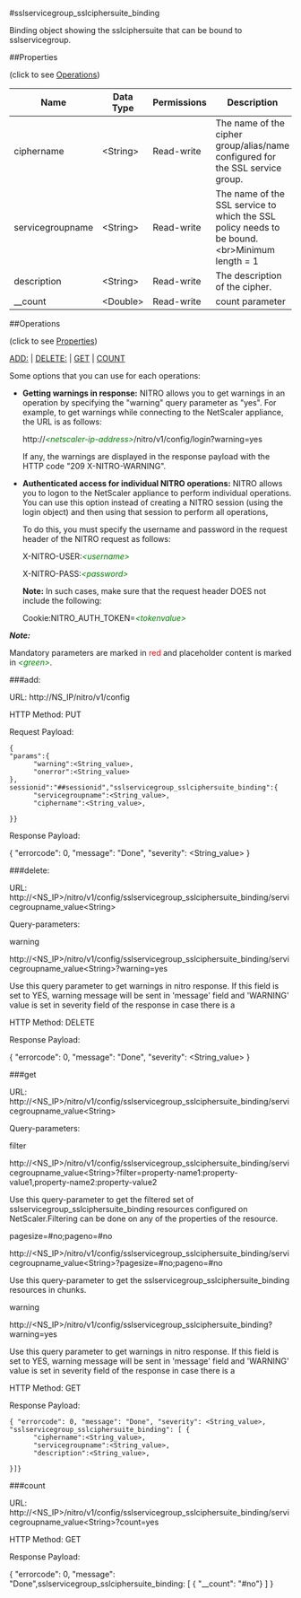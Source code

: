 #sslservicegroup_sslciphersuite_binding

Binding object showing the sslciphersuite that can be bound to sslservicegroup.


##Properties 
<span>(click to see [Operations](#operations))</span>


<table><thead><tr><th>Name</th><th> Data Type</th><th> Permissions</th><th>Description</th></tr></thead><tbody><tr><td>ciphername</td><td>&lt;String></td><td>Read-write</td><td>The name of the cipher group/alias/name configured for the SSL service group.</td><tr><tr><td>servicegroupname</td><td>&lt;String></td><td>Read-write</td><td>The name of the SSL service to which the SSL policy needs to be bound.&lt;br>Minimum length = 1</td><tr><tr><td>description</td><td>&lt;String></td><td>Read-write</td><td>The description of the cipher.</td><tr><tr><td>__count</td><td>&lt;Double></td><td>Read-write</td><td>count parameter</td><tr></tbody></table>
##Operations 
<span>(click to see [Properties](#properties))</span>


[ADD:](#add:) | [DELETE:](#delete:) | [GET](#get) | [COUNT](#count)


Some options that you can use for each operations:
<ul><li><p><b>Getting warnings in response:</b> NITRO allows you to get warnings in an operation by specifying the "warning" query parameter as "yes". For example, to get warnings while connecting to the NetScaler appliance, the URL is as follows:</p><p>http://<span style="color:green;font-style:italic;">&lt;netscaler-ip-address&gt;</span>/nitro/v1/config/login?warning=yes</p><p>If any, the warnings are displayed in the response payload with the HTTP code "209 X-NITRO-WARNING".</p></li><li><p><b>Authenticated access for individual NITRO operations:</b> NITRO allows you to logon to the NetScaler appliance to perform individual operations. You can use this option instead of creating a NITRO session (using the login object) and then using that session to perform all operations,</p><p>To do this, you must specify the username and password in the request header of the NITRO request as follows:</p><p>X-NITRO-USER:<span style="color:green;font-style:italic;">&lt;username&gt;</span></p><p>X-NITRO-PASS:<span style="color:green;font-style:italic;">&lt;password&gt;</span></p><p><b>Note:</b> In such cases, make sure that the request header DOES not include the following:</p><p>Cookie:NITRO_AUTH_TOKEN=<span style="color:green;font-style:italic;">&lt;tokenvalue&gt;</span></p></li></ul>



***Note:*** 
Mandatory parameters are marked in <span style="color:#FF0000;">red</span> and placeholder content is marked in <span style="color:green;font-style:italic">&lt;green&gt;</span>.

###add:



URL: http://NS_IP/nitro/v1/config
HTTP Method: PUT
Request Payload: ```{"params":{      "warning":<String_value>,      "onerror":<String_value>},sessionid":"##sessionid","sslservicegroup_sslciphersuite_binding":{      "servicegroupname":<String_value>,      "ciphername":<String_value>,}}```
Response Payload: 
{ "errorcode": 0, "message": "Done", "severity": <String_value> }


###delete:



URL: http://&lt;NS_IP&gt;/nitro/v1/config/sslservicegroup_sslciphersuite_binding/servicegroupname_value&lt;String&gt;
Query-parameters:
warning
http://&lt;NS_IP&gt;/nitro/v1/config/sslservicegroup_sslciphersuite_binding/servicegroupname_value&lt;String&gt;?warning=yes
Use this query parameter to get warnings in nitro response. If this field is set to YES, warning message will be sent in 'message' field and 'WARNING' value is set in severity field of the response in case there is a



HTTP Method: DELETE
Response Payload: 
{ "errorcode": 0, "message": "Done", "severity": <String_value> }


###get



URL: http://&lt;NS_IP&gt;/nitro/v1/config/sslservicegroup_sslciphersuite_binding/servicegroupname_value&lt;String&gt;
Query-parameters:
filter
http://&lt;NS_IP&gt;/nitro/v1/config/sslservicegroup_sslciphersuite_binding/servicegroupname_value&lt;String&gt;?filter=property-name1:property-value1,property-name2:property-value2
Use this query-parameter to get the filtered set of sslservicegroup_sslciphersuite_binding resources configured on NetScaler.Filtering can be done on any of the properties of the resource.


pagesize=#no;pageno=#no
http://&lt;NS_IP&gt;/nitro/v1/config/sslservicegroup_sslciphersuite_binding/servicegroupname_value&lt;String&gt;?pagesize=#no;pageno=#no
Use this query-parameter to get the sslservicegroup_sslciphersuite_binding resources in chunks.


warning
http://&lt;NS_IP&gt;/nitro/v1/config/sslservicegroup_sslciphersuite_binding?warning=yes
Use this query parameter to get warnings in nitro response. If this field is set to YES, warning message will be sent in 'message' field and 'WARNING' value is set in severity field of the response in case there is a



HTTP Method: GET
Response Payload: ```{ "errorcode": 0, "message": "Done", "severity": <String_value>, "sslservicegroup_sslciphersuite_binding": [ {      "ciphername":<String_value>,      "servicegroupname":<String_value>,      "description":<String_value>,}]}```



###count



URL: http://&lt;NS_IP&gt;/nitro/v1/config/sslservicegroup_sslciphersuite_binding/servicegroupname_value&lt;String&gt;?count=yes
HTTP Method: GET
Response Payload: 
{ "errorcode": 0, "message": "Done",sslservicegroup_sslciphersuite_binding: [ { "__count": "#no"} ] }


